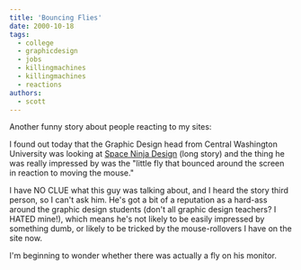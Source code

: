 ```yaml
---
title: 'Bouncing Flies'
date: 2000-10-18
tags:
  - college
  - graphicdesign
  - jobs
  - killingmachines
  - killingmachines
  - reactions
authors:
  - scott
---
```


Another funny story about people reacting to my sites:

I found out today that the Graphic Design head from Central Washington University was looking at [Space Ninja Design](http://spaceninja.com/site-archives/spaceninja/v2/) (long story) and the thing he was really impressed by was the "little fly that bounced around the screen in reaction to moving the mouse."

I have NO CLUE what this guy was talking about, and I heard the story third person, so I can't ask him. He's got a bit of a reputation as a hard-ass around the graphic design students (don't all graphic design teachers? I HATED mine!), which means he's not likely to be easily impressed by something dumb, or likely to be tricked by the mouse-rollovers I have on the site now.

I'm beginning to wonder whether there was actually a fly on his monitor.
